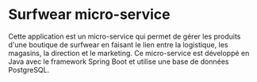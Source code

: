 # Surfwear micro-service

Cette application est un micro-service qui permet de gérer les produits d'une boutique de surfwear en faisant le lien entre la logistique, les magasins, la direction et le marketing.
Ce micro-service est développé en Java avec le framework Spring Boot et utilise une base de données PostgreSQL.
